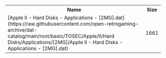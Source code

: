 <table>
<tr><th>Name</th><th>Size</th></tr>
<tr><td>[Apple II - Hard Disks - Applications - [2MG].dat](https://raw.githubusercontent.com/open-retrogaming-archive/dat-catalog/main/root/basic/TOSEC/Apple/II/Hard Disks/Applications/[2MG]/Apple II - Hard Disks - Applications - [2MG].dat)</td><td>1661</td></tr>
</table>
